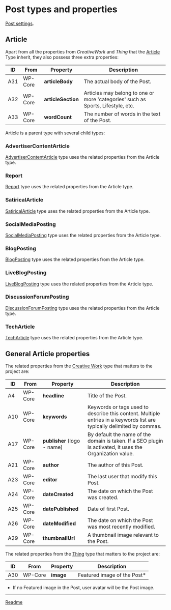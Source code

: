 # Post types and properties

[Post settings](/doc/doc-conf-post.md).

## Article

Apart from all the properties from _CreativeWork_ and _Thing_ that the [Article](https://schema.org/Article "https://schema.org/Article") Type inherit, they also possess three extra properties:

| ID  | From    | Property           | Description                                                                     |
| --- | ------- | ------------------ | ------------------------------------------------------------------------------- |
| A31 | WP-Core | **articleBody**    | The actual body of the Post.                                                    |
| A32 | WP-Core | **articleSection** | Articles may belong to one or more 'categories' such as Sports, Lifestyle, etc. |
| A33 | WP-Core | **wordCount**      | The number of words in the text of the Post.                                    |

Article is a parent type with several child types:

### AdvertiserContentArticle

[AdvertiserContentArticle](https://schema.org/AdvertiserContentArticle "https://schema.org/AdvertiserContentArticle") type uses the related properties from the Article type.

### Report

[Report](https://schema.org/Report "https://schema.org/Report") type uses the related properties from the Article type.

### SatiricalArticle

[SatiricalArticle](https://schema.org/SatiricalArticle "https://schema.org/SatiricalArticle") type uses the related properties from the Article type.

### SocialMediaPosting

[SocialMediaPosting](https://schema.org/SocialMediaPosting "https://schema.org/SocialMediaPosting") type uses the related properties from the Article type.

### BlogPosting

[BlogPosting](https://schema.org/BlogPosting "https://schema.org/BlogPosting") type uses the related properties from the Article type.

### LiveBlogPosting

[LiveBlogPosting](https://schema.org/LiveBlogPosting "https://schema.org/LiveBlogPosting") type uses the related properties from the Article type.

### DiscussionForumPosting

[DiscussionForumPosting](https://schema.org/DiscussionForumPosting "https://schema.org/DiscussionForumPosting") type uses the related properties from the Article type.

### TechArticle

[TechArticle](https://schema.org/TechArticle "https://schema.org/TechArticle") type uses the related properties from the Article type.

## General Article properties

The related properties from the [Creative Work](https://schema.org/CreativeWork "https://schema.org/CreativeWork") type that matters to the project are:

| ID  | From    | Property                    | Description                                                                                                            |
| --- | ------- | --------------------------- | ---------------------------------------------------------------------------------------------------------------------- |
| A4  | WP-Core | **headline**                | Title of the Post.                                                                                                     |
| A10 | WP-Core | **keywords**                |	Keywords or tags used to describe this content. Multiple entries in a keywords list are typically delimited by commas. |
| A17 | WP-Core | **publisher** (logo - name) | By default the name of the domain is taken. If a SEO plugin is activated, it uses the Organization value.              |
| A21 | WP-Core | **author**                  | The author of this Post.                                                                                               |
| A23 | WP-Core | **editor**                  | The last user that modify this Post.                                                                                   |
| A24 | WP-Core | **dateCreated**             | The date on which the Post was created.                                                                                |
| A25 | WP-Core | **datePublished**           | Date of first Post.                                                                                                    |
| A26 | WP-Core | **dateModified**            | The date on which the Post was most recently modified.                                                                 |
| A29 | WP-Core | **thumbnailUrl**            | A thumbnail image relevant to the Post.                                                                                |

The related properties from the [Thing](https://schema.org/Thing "https://schema.org/Thing") type that matters to the project are:

| ID  | From    | Property | Description                  |
| --- | ------- | -------- | ---------------------------- |
| A30  | WP-Core | **image**    | Featured image of the Post*  |

* If no Featured image in the Post, user avatar will be the Post image.


---

[Readme](//Readme.md)
